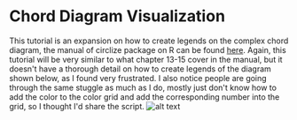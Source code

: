 # Chord Diagram Visualization
This tutorial is an expansion on how to create legends on the complex chord diagram, the manual of circlize package on R can be found [here](https://jokergoo.github.io/circlize_book/book/the-chorddiagram-function.html). Again, this tutorial will be very similar to what chapter 13-15 cover in the manual, but it doesn't have a thorough detail on how to create legends of the diagram shown below, as I found very frustrated. I also notice people are going through the same stuggle as much as I do, mostly just don't know how to add the color to the color grid and add the corresponding number into the grid, so I thought I'd share the script. 
![alt text](https://jokergoo.github.io/circlize_book/book/15-a-complex-example-with-chord-diagram_files/figure-html/unnamed-chunk-13-1.png)
